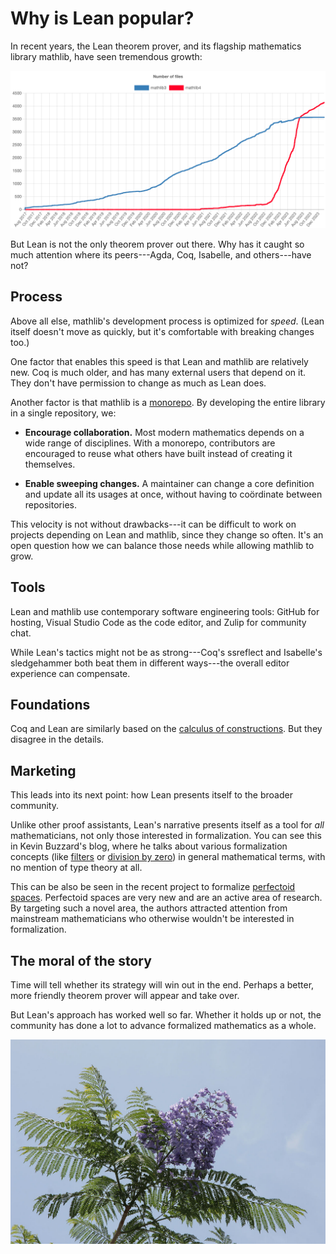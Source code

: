 # Why is Lean popular?

In recent years, the Lean theorem prover, and its flagship mathematics library mathlib, have seen tremendous growth:

![Number of files in mathlib, showing a steady upward trend, ending at over 4000 in January 2024.](/images/2024/lean-popular/lean-number-of-files.png)

But Lean is not the only theorem prover out there.
Why has it caught so much attention where its peers---Agda, Coq, Isabelle, and others---have not?

## Process

Above all else, mathlib's development process is optimized for *speed*.
(Lean itself doesn't move as quickly, but it's comfortable with breaking changes too.)

One factor that enables this speed is that Lean and mathlib are relatively new.
Coq is much older, and has many external users that depend on it.
They don't have permission to change as much as Lean does.

Another factor is that mathlib is a [monorepo].
By developing the entire library in a single repository, we:

-   **Encourage collaboration.**
    Most modern mathematics depends on a wide range of disciplines.
    With a monorepo, contributors are encouraged to reuse what others have built instead of creating it themselves.

-   **Enable sweeping changes.**
    A maintainer can change a core definition and update all its usages at once, without having to coördinate between repositories.

This velocity is not without drawbacks---it can be difficult to work on projects depending on Lean and mathlib, since they change so often.
It's an open question how we can balance those needs while allowing mathlib to grow.

[monorepo]: https://en.wikipedia.org/wiki/Monorepo

## Tools

Lean and mathlib use contemporary software engineering tools: GitHub for hosting, Visual Studio Code as the code editor, and Zulip for community chat.

While Lean's tactics might not be as strong---Coq's ssreflect and Isabelle's sledgehammer both beat them in different ways---the overall editor experience can compensate.

## Foundations

Coq and Lean are similarly based on the [calculus of constructions].
But they disagree in the details.

[calculus of constructions]: https://en.wikipedia.org/wiki/Calculus_of_constructions

## Marketing

This leads into its next point: how Lean presents itself to the broader community.

Unlike other proof assistants, Lean's narrative presents itself as a tool for *all* mathematicians, not only those interested in formalization.
You can see this in Kevin Buzzard's blog, where he talks about various formalization concepts (like [filters] or [division by zero]) in general mathematical terms, with no mention of type theory at all.

This can be also be seen in the recent project to formalize [perfectoid spaces].
Perfectoid spaces are very new and are an active area of research.
By targeting such a novel area, the authors attracted attention from mainstream mathematicians who otherwise wouldn't be interested in formalization.

[filters]: https://xenaproject.wordpress.com/2021/02/18/formalising-mathematics-workshop-5-filters/
[division by zero]: https://xenaproject.wordpress.com/2020/07/05/division-by-zero-in-type-theory-a-faq/
[perfectoid spaces]: https://leanprover-community.github.io/lean-perfectoid-spaces/

## The moral of the story

Time will tell whether its strategy will win out in the end.
Perhaps a better, more friendly theorem prover will appear and take over.

But Lean's approach has worked well so far.
Whether it holds up or not, the community has done a lot to advance formalized mathematics as a whole.

[![Jacaranda tree](/images/2024/jacaranda.jpg)](https://commons.wikimedia.org/wiki/File:Jacaranda_mimosifolia_3994.jpg)
